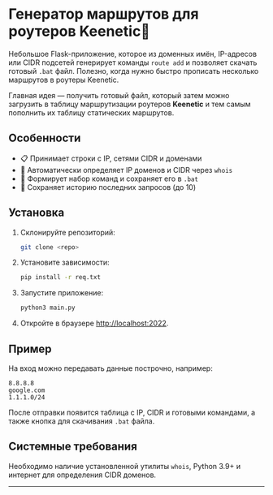 # Генератор маршрутов для роутеров Keenetic🚧
 
 Небольшое Flask-приложение, которое из доменных имён, IP-адресов или CIDR подсетей генерирует команды `route add` и позволяет скачать готовый `.bat` файл. Полезно, когда нужно быстро прописать несколько маршрутов в роутеры Keenetic.
 
Главная идея — получить готовый файл, который затем можно загрузить в таблицу маршрутизации роутеров **Keenetic** и тем самым пополнить их таблицу статических маршрутов.

 ## Особенности
 
 - 📋 Принимает строки с IP, сетями CIDR и доменами
 - 🤖 Автоматически определяет IP доменов и CIDR через `whois`
 - 📝 Формирует набор команд и сохраняет его в `.bat`
 - 📂 Сохраняет историю последних запросов (до 10)
 
 ## Установка
 
 1. Склонируйте репозиторий:
    ```bash
    git clone <repo>
    ```
 2. Установите зависимости:
    ```bash
    pip install -r req.txt
    ```
 3. Запустите приложение:
    ```bash
    python3 main.py
    ```
 4. Откройте в браузере [http://localhost:2022](http://localhost:2022).
 
 ## Пример
 
 На вход можно передавать данные построчно, например:
 
 ```
 8.8.8.8
 google.com
 1.1.1.0/24
 ```
 
 После отправки появится таблица с IP, CIDR и готовыми командами, а также кнопка для скачивания `.bat` файла.
 
 ## Системные требования
 
 Необходимо наличие установленной утилиты `whois`, Python 3.9+ и интернет для определения CIDR доменов.
 
 ---

